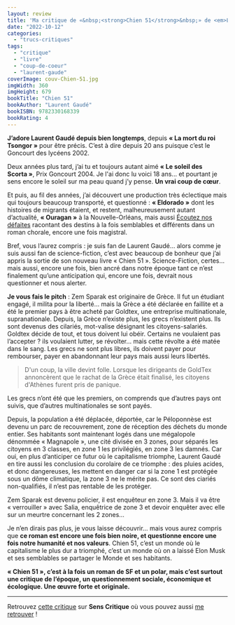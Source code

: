 ```yaml
---
layout: review
title: 'Ma critique de «&nbsp;<strong>Chien 51</strong>&nbsp;» de <em>Laurent Gaudé</em>'
date: "2022-10-12"
categories: 
  - "trucs-critiques"
tags: 
  - "critique"
  - "livre"
  - "coup-de-coeur"
  - "laurent-gaude"
coverImage: couv-Chien-51.jpg
imgWidth: 360
imgHeight: 679
bookTitle: "Chien 51"
bookAuthor: "Laurent Gaudé"
bookISBN: 9782330168339  
bookRating: 4
---
```


<p><strong>J’adore Laurent Gaudé depuis bien longtemps</strong>, depuis <strong>« La mort du roi Tsongor »</strong> pour être précis. C’est à dire depuis 20&nbsp;ans puisque c’est le Goncourt des lycéens 2002.</p>

<p>Deux années plus tard, j’ai tu et toujours autant aimé <strong>« Le soleil des Scorta »</strong>, Prix Goncourt 2004. Je l'ai donc lu voici 18&nbsp;ans... et pourtant je sens encore le soleil sur ma peau quand j’y pense. <strong>Un vrai coup de cœur</strong>.</p>

<p>Et puis, au fil des années, j’ai découvert une production très éclectique mais qui toujours beaucoup transporté, et questionné&nbsp;: <strong>« Eldorado »</strong> dont les histoires de migrants étaient, et restent, malheureusement autant d’actualité, <strong>« Ouragan »</strong> à la Nouvelle-Orléans, mais aussi <a href="https://www.6x8.org/2016/09/ma-critique-de-ecoutez-nos-defaites-de-laurent-gaude/">Écoutez nos défaites</a> racontant des destins à la fois semblables et différents dans un roman chorale, encore une fois magistral.</p>

<p>Bref, vous l’aurez compris : je suis fan de Laurent Gaudé… alors comme je suis aussi fan de science-fiction, c’est avec beaucoup de bonheur que j’ai appris la sortie de son nouveau livre « Chien 51 ». Science-Fiction, certes… mais aussi, encore une fois, bien ancré dans notre époque tant ce n’est finalement qu’une anticipation qui, encore une fois, devrait nous questionner et nous alerter.</p>

<p><strong>Je vous fais le pitch</strong>&nbsp;: Zem Sparak est originaire de Grèce. Il fut un étudiant engagé, il milita pour la liberté… mais la Grèce a été déclarée en faillite et a été le premier pays à être acheté par Goldtex, une entreprise multinationale, supranationale. Depuis, la Grèce n’existe plus, les grecs n’existent plus. Ils sont devenus des cilariés, mot-valise désignant les citoyens-salariés. Goldtex décide de tout, et tous doivent lui obéir. Certains ne voulaient pas l’accepter ? ils voulaient lutter, se révolter… mais cette révolte a été matée dans le sang. Les grecs ne sont plus libres, ils doivent payer pour rembourser, payer en abandonnant leur pays mais aussi leurs libertés.</p>

<blockquote class="citation">
  <p>D'un coup, la ville devint folle. Lorsque les dirigeants de GoldTex annoncèrent que le rachat de la Grèce était finalisé, les citoyens d'Athènes furent pris de panique.</p>
</blockquote>

<p>Les grecs n’ont été que les premiers, on comprends que d’autres pays ont suivis, que d’autres multinationales se sont payés.</p>

<p>Depuis, la population a été déplacée, déportée, car le Péloponnèse est devenu un parc de recouvrement, zone de réception des déchets du monde entier. Ses habitants sont maintenant logés dans une mégalopole dénommée « Magnapole », une cité divisée en 3 zones, pour séparés les citoyens en 3&nbsp;classes, en zone&nbsp;1 les privilégiés, en zone&nbsp;3 les damnés. Car oui, en plus d’anticiper ce futur où le capitalisme triomphe, Laurent Gaudé en tire aussi les conclusion du corolaire de ce triomphe : des pluies acides, et donc dangereuses, les mettent en danger car si la zone 1 est protégée sous un dôme climatique, la zone 3 ne le mérite pas. Ce sont des ciariés non-qualifiés, il n’est pas rentable de les protéger.</p>

<p>Zem Sparak est devenu policier, il est enquêteur en zone 3. Mais il va être « verrouiller » avec Salia, enquêtrice de zone 3 et devoir enquêter avec elle sur un meurtre concernant les 2&nbsp;zones…</p>

<p>Je n’en dirais pas plus, je vous laisse découvrir… mais vous aurez compris que <strong>ce roman est encore une fois bien noire, et questionne encore une fois notre humanité et nos valeurs</strong>. Chien 51, c’est un monde où le capitalisme le plus dur a triomphé, c’est un monde où on a laissé Elon Musk et ses semblables se partager le Monde et ses habitants.</p>

<p><strong>« Chien 51 », c’est à la fois un roman de <abbr>SF</abbr> et un polar, mais c’est surtout une critique de l’époque, un questionnement sociale, économique et écologique. Une œuvre forte et originale.</strong></p>

* * *

Retrouvez [cette critique](https://www.senscritique.com/livre/chien_51/critique/280229610) sur **Sens Critique** où vous pouvez aussi [me retrouver](http://www.senscritique.com/Arnaud_Malon) !
